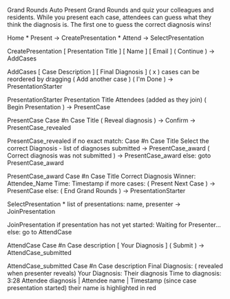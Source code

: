 Grand Rounds Auto
Present Grand Rounds and quiz your colleagues and residents.
While you present each case, attendees can guess what they think the diagnosis is.
The first one to guess the correct diagnosis wins!



Home
	* Present -> CreatePresentation
	* Attend -> SelectPresentation

CreatePresentation
	[ Presentation Title ]
	[ Name ]
	[ Email ]
	( Continue ) -> AddCases

AddCases
	[ Case Description ] [ Final Diagnosis ] ( x )
	cases can be reordered by dragging
	( Add another case )
	( I'm Done ) -> PresentationStarter

PresentationStarter
	Presentation Title
	Attendees (added as they join)
	( Begin Presentation ) -> PresentCase

PresentCase
	Case #n
	Case Title
	( Reveal diagnosis ) -> Confirm -> PresentCase_revealed

PresentCase_revealed
if no exact match:
	Case #n
	Case Title
	Select the correct Diagnosis
	- list of diagnoses submitted -> PresentCase_award
	( Correct diagnosis was not submitted ) -> PresentCase_award
else:
	goto PresentCase_award

PresentCase_award
	Case #n
	Case Title
	Correct Diagnosis
	Winner: Attendee_Name
	Time: Timestamp
	if more cases:
		( Present Next Case ) -> PresentCase
	else:
		( End Grand Rounds ) -> PresentationStarter

SelectPresentation
	* list of presentations: name, presenter -> JoinPresentation

JoinPresentation
	if presentation has not yet started:
		Waiting for Presenter...
	else:
		go to AttendCase

AttendCase
	Case #n
	Case description
	[ Your Diagnosis ]
	( Submit ) -> AttendCase_submitted

AttendCase_submitted
	Case #n
	Case description
	Final Diagnosis: ( revealed when presenter reveals)
	Your Diagnosis: Their diagnosis
	Time to diagnosis: 3:28
	Attendee diagnosis | Attendee name | Timestamp (since case presentation started)
	their name is highlighted in red










